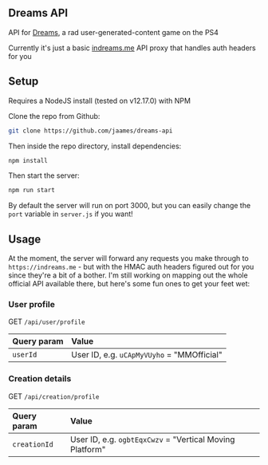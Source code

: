 ## Dreams API

API for [Dreams](https://www.playstation.com/en-gb/games/dreams-ps4/), a rad user-generated-content game on the PS4

Currently it's just a basic [indreams.me](https://indreams.me/) API proxy that handles auth headers for you

## Setup

Requires a NodeJS install (tested on v12.17.0) with NPM

Clone the repo from Github:

```bash
git clone https://github.com/jaames/dreams-api
```

Then inside the repo directory, install dependencies:

```bash
npm install
```

Then start the server:

```bash
npm run start
```

By default the server will run on port 3000, but you can easily change the `port` variable in `server.js` if you want!

## Usage

At the moment, the server will forward any requests you make through to `https://indreams.me` - but with the HMAC auth headers figured out for you since they're a bit of a bother. I'm still working on mapping out the whole official API available there, but here's some fun ones to get your feet wet:

### User profile

GET `/api/user/profile`

| Query param | Value |
|:-|:-|
| `userId` | User ID, e.g. `uCApMyVUyho` = "MMOfficial" |

### Creation details

GET `/api/creation/profile`

| Query param | Value |
|:-|:-|
| `creationId` | User ID, e.g. `ogbtEqxCwzv` = "Vertical Moving Platform" |
